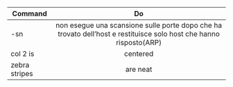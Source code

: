 | Command       | Do            | 
| ------------- |:-------------:| 
| -sn     | non esegue una scansione sulle porte dopo che ha trovato dell’host e restituisce solo host che hanno risposto(ARP)  | 
| col 2 is      | centered      |   
| zebra stripes | are neat      |    